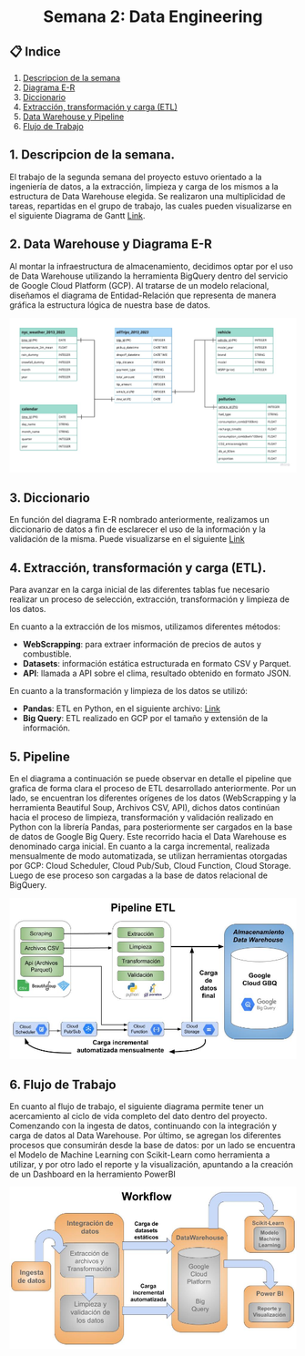 <h1 align="center">  Semana 2: Data Engineering </h1>

## 📋 Indice
1. [Descripcion de la semana](#descripcion)
2. [Diagrama E-R](#e-r)
3. [Diccionario](#dicc)
4. [Extracción, transformación y carga (ETL)](#etl)
5. [Data Warehouse y Pipeline](#dw)
6. [Flujo de Trabajo](#workflow)


## 1. Descripcion de la semana. <a name="descripcion"></a>

El trabajo de la segunda semana del proyecto estuvo orientado a la ingeniería de datos, a la extracción, limpieza y carga de los mismos a la estructura de Data Warehouse elegida. Se realizaron una multiplicidad de tareas, repartidas en el grupo de trabajo, las cuales pueden visualizarse en el siguiente Diagrama de Gantt [Link](https://docs.google.com/spreadsheets/d/1FfYJpII47lZE7PPJ2_Fkker2DmhxPlchE7BnmvAbcrQ/edit#gid=1115838130).

## 2. Data Warehouse y Diagrama E-R <a name="e-r"></a>

Al montar la infraestructura de almacenamiento, decidimos optar por el uso de Data Warehouse utilizando la herramienta BigQuery dentro del servicio de Google Cloud Platform (GCP). Al tratarse de un modelo relacional, diseñamos el diagrama de Entidad-Relación que representa de manera gráfica la estructura lógica de nuestra base de datos.

![E-R](https://github.com/RoNovau/Proyecto-Grupal/blob/main/assets/E-R.jpeg)

## 3. Diccionario <a name="dicc"></a>

En función del diagrama E-R nombrado anteriormente, realizamos un diccionario de datos a fin de esclarecer el uso de la información y la validación de la misma. Puede visualizarse en el siguiente 
[Link](https://github.com/RoNovau/Proyecto-Grupal/blob/main/Diccionario/Diccionario%20de%20datos.pdf)


## 4. Extracción, transformación y carga (ETL). <a name="etl"></a>

Para avanzar en la carga inicial de las diferentes tablas fue necesario realizar un proceso de selección, extracción, transformación y limpieza de los datos. 

En cuanto a la extracción de los mismos, utilizamos diferentes métodos:

+ **WebScrapping**: para extraer información de precios de autos y combustible.
+ **Datasets**: información estática estructurada en formato CSV y Parquet.
+ **API**: llamada a API sobre el clima, resultado obtenido en formato JSON. 

En cuanto a la transformación y limpieza de los datos se utilizó:

+ **Pandas**: ETL en Python, en el siguiente archivo: [Link](https://github.com/RoNovau/Proyecto-Grupal/blob/main/ETL/ETL_car_models.ipynb)
+ **Big Query**: ETL realizado en GCP por el tamaño y extensión de la información.

## 5. Pipeline <a name="dw"></a>

En el diagrama a continuación se puede observar en detalle el pipeline que grafica de forma clara el proceso de ETL desarrollado anteriormente. Por un lado, se encuentran los diferentes orígenes de los datos (WebScrapping y la herramienta Beautiful Soup, Archivos CSV, API), dichos datos continúan hacia el proceso de limpieza, transformación y validación realizado en Python con la librería Pandas, para posteriormente ser cargados en la base de datos de Google Big Query. Este recorrido hacia el Data Warehouse es denominado carga inicial. En cuanto a la carga incremental, realizada mensualmente de modo automatizada, se utilizan herramientas otorgadas por GCP: Cloud Scheduler, Cloud Pub/Sub, Cloud Function, Cloud Storage. Luego de ese proceso son cargadas a la base de datos relacional de BigQuery.

![Pipeline](https://github.com/RoNovau/Proyecto-Grupal/blob/main/assets/Pipeline.jpg)

## 6. Flujo de Trabajo <a name="workflow"></a>

En cuanto al flujo de trabajo, el siguiente diagrama permite tener un acercamiento al ciclo de vida completo del dato dentro del proyecto. Comenzando con la ingesta de datos, continuando con la integración y carga de datos al Data Warehouse. Por último, se agregan los diferentes procesos que consumirán desde la base de datos: por un lado se encuentra el Modelo de Machine Learning con Scikit-Learn como herramienta a utilizar, y por otro lado el reporte y la visualización, apuntando a la creación de un Dashboard en la herramiento PowerBI

![Workflow](https://github.com/RoNovau/Proyecto-Grupal/blob/main/assets/Workflow.jpg)

